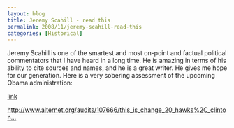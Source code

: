 ```yaml
---
layout: blog
title: Jeremy Scahill - read this
permalink: 2008/11/jeremy-scahill-read-this
categories: [Historical]
---
```


<p>Jeremy Scahill is one of the smartest and most on-point and factual political commentators that I have heard in a long time. He is amazing in terms of his ability to cite sources and names, and he is a great writer. He gives me hope for our generation. Here is a very sobering assessment of the upcoming Obama administration:</p>
<p><a href="http://www.alternet.org/audits/107666/this_is_change_20_hawks%2C_clintonites_and_neocons_to_watch_for_in_obama%27s_white_house/">link</a></p>
<p><a href="http://www.alternet.org/audits/107666/this_is_change_20_hawks%2C_clintonites_and_neocons_to_watch_for_in_obama%27s_white_house/" title="http://www.alternet.org/audits/107666/this_is_change_20_hawks%2C_clintonites_and_neocons_to_watch_for_in_obama%27s_white_house/">http://www.alternet.org/audits/107666/this_is_change_20_hawks%2C_clinton...</a></p>
